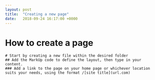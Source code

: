 ```yaml
---
layout: post
title:  "Creating a new page"
date:   2018-09-24 16:17:00 +0000
---
```


# How to create a page
	# Start by creating a new file within the desired folder
	## Add the MarkUp code to define the layout, then type in your content. 
	### Add a link to the page on your home page or whichever location suits your needs, using the format /[site title](url.com) 
	
	